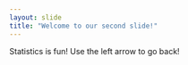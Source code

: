```yaml
---
layout: slide
title: "Welcome to our second slide!"
---
```

Statistics is fun! 
Use the left arrow to go back!
